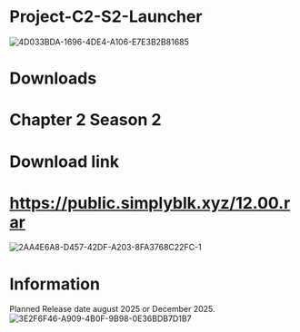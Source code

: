 # Project-C2-S2-Launcher
![4D033BDA-1696-4DE4-A106-E7E3B2B81685](https://github.com/user-attachments/assets/1a6d8ded-3f3f-444e-bed6-c74fb7774964)

# Downloads
# Chapter 2 Season 2
# Download link
# https://public.simplyblk.xyz/12.00.rar
![2AA4E6A8-D457-42DF-A203-8FA3768C22FC-1](https://github.com/user-attachments/assets/ec21d864-023e-4625-87a9-577925b35a98)
# Information
Planned Release date august 2025 or December 2025.
![3E2F6F46-A909-4B0F-9B98-0E36BDB7D1B7](https://github.com/user-attachments/assets/eabf5385-deab-478a-82d6-6f997c6fcfd9)
